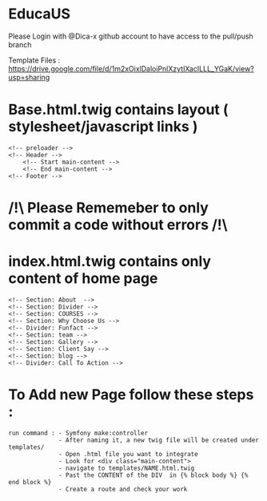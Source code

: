 # EducaUS
Please Login with @Dica-x github account to have access to the pull/push branch

Template Files : https://drive.google.com/file/d/1m2xOixlDaloiPnlXzytIXacILLL_YGaK/view?usp=sharing

# Base.html.twig contains layout ( stylesheet/javascript links ) 
    <!-- preloader -->
    <!-- Header -->
        <!-- Start main-content -->
        <!-- End main-content -->
    <!-- Footer -->
# /!\ Please Rememeber to only commit a code without errors /!\
# index.html.twig contains  only content of home page
    <!-- Section: About  -->
    <!-- Section: Divider -->
    <!-- Section: COURSES -->
    <!-- Section: Why Choose Us -->
    <!-- Divider: Funfact -->
    <!-- Section: team -->
    <!-- Section: Gallery -->
    <!-- Section: Client Say -->
    <!-- Section: blog -->
    <!-- Divider: Call To Action -->
# To Add new Page follow these steps : 
    run command : - Symfony make:controller
                  - After naming it, a new twig file will be created under templates/
                  - Open .html file you want to integrate
                  - Look for <div class="main-content">
                  - navigate to templates/NAME.html.twig
                  - Past the CONTENT of the DIV  in {% block body %} {% end block %} 
                  - Create a route and check your work 
   
    
 
 


